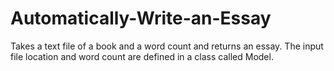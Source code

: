# Automatically-Write-an-Essay

Takes a text file of a book and a word count and returns an essay.  The input file location and word count are defined in a class called Model.